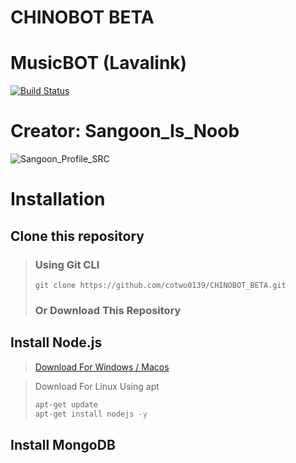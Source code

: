 # CHINOBOT BETA
# MusicBOT (Lavalink)
[![Build Status](https://travis-ci.com/cotwo0139/CHINOBOT_BETA.svg?token=rtPaeqP7d7seUevMjp7B&branch=master)](https://travis-ci.com/cotwo0139/CHINOBOT_BETA)

# Creator: Sangoon_Is_Noob
![Sangoon_Profile_SRC](https://cdn.discordapp.com/avatars/260303569591205888/83811d211c198632dc279079436fc614.png?size=256)

# Installation

## Clone this repository
> ### Using Git CLI
> ``` cd ./mybot
> git clone https://github.com/cotwo0139/CHINOBOT_BETA.git
> ```
> ### Or Download This Repository

## Install Node.js
> [Download For Windows / Macos](https://nodejs.org/en/download/)

> Download For Linux Using apt
> ```bash
> apt-get update
> apt-get install nodejs -y
> ```

## Install MongoDB
